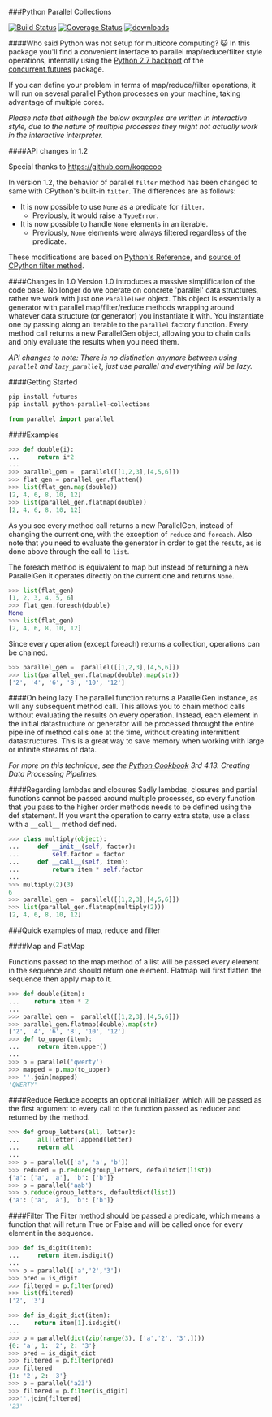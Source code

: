 ###Python Parallel Collections

[![Build Status](https://travis-ci.org/gterzian/Python-Parallel-Collections.svg?branch=master)](https://travis-ci.org/gterzian/Python-Parallel-Collections)
[![Coverage Status](https://coveralls.io/repos/gterzian/Python-Parallel-Collections/badge.svg?branch=master)](https://coveralls.io/r/gterzian/Python-Parallel-Collections?branch=master)
[![downloads](https://pypip.in/d/python-parallel-collections/badge.png)](https://crate.io/packages/python-parallel-collections/)

####Who said Python was not setup for multicore computing? :smiley_cat:
In this package you'll find a convenient interface to parallel map/reduce/filter style operations,  internally using the [Python 2.7 backport](http://pythonhosted.org/futures/#processpoolexecutor-example) of the [concurrent.futures](http://docs.python.org/dev/library/concurrent.futures.html) package. 

If you can define your problem in terms of map/reduce/filter operations, it will run on several parallel Python processes on your machine, taking advantage of multiple cores. 

_Please note that although the below examples are written in interactive style, due to the nature of multiple processes they might not 
actually work in the interactive interpreter._


####API changes in 1.2

Special thanks to https://github.com/kogecoo

In version 1.2, the behavior of parallel ``filter`` method has been changed to same with CPython's built-in ``filter``.
The differences are as follows:

* It is now possible to use ``None`` as a predicate for ``filter``.
  * Previously, it would raise a ``TypeError``.
* It is now possible to handle ``None`` elements in an iterable.
  * Previously, ``None`` elements were always filtered regardless of the predicate.

These modifications are based on [Python's Reference](https://docs.python.org/3.5/library/functions.html#filter), and [source of CPython filter method](https://github.com/python/cpython/blob/master/Python/bltinmodule.c).

####Changes in 1.0
Version 1.0 introduces a massive simplification of the code base. No longer do we operate on concrete 'parallel' data structures, rather we work with just one `ParallelGen` object. This object is essentially a generator with parallel map/filter/reduce methods wrapping around whatever data structure (or generator) you instantiate it with. You instantiate one by passing along an iterable to the `parallel` factory function. Every method call returns a new ParallelGen object, allowing you to chain calls and only evaluate the results when you need them. 

_API changes to note:
There is no distinction anymore between using `parallel` and `lazy_parallel`, just use parallel and everything will be lazy._

####Getting Started
```python
pip install futures
pip install python-parallel-collections
```
```python
from parallel import parallel
```

####Examples
```python
>>> def double(i):
...     return i*2
... 
>>> parallel_gen =  parallel([[1,2,3],[4,5,6]])
>>> flat_gen = parallel_gen.flatten()
>>> list(flat_gen.map(double))
[2, 4, 6, 8, 10, 12]
>>> list(parallel_gen.flatmap(double))
[2, 4, 6, 8, 10, 12]
```

As you see every method call returns a new ParallelGen, instead of changing the current one, with the exception of `reduce` and `foreach`. Also note that you need to evaluate the generator in order to get the resuts, as is done above through the call to `list`.

The foreach method is equivalent to map but instead of returning a new ParallelGen it operates directly on the 
current one and returns `None`. 
```python
>>> list(flat_gen)
[1, 2, 3, 4, 5, 6]
>>> flat_gen.foreach(double)
None
>>> list(flat_gen)
[2, 4, 6, 8, 10, 12]
```

Since every operation (except foreach) returns a collection, operations can be chained.
```python
>>> parallel_gen =  parallel([[1,2,3],[4,5,6]])
>>> list(parallel_gen.flatmap(double).map(str))
['2', '4', '6', '8', '10', '12']
```

####On being lazy
The parallel function returns a ParallelGen instance, as will any subsequent method call. This allows you to chain method calls without evaluating the results on every operation. 
Instead, each element in the initial datastructure or generator will be processed throught the entire pipeline of method calls one at the time, without creating intermittent datastructures. This is a great way to save memory when working with large or infinite streams of data. 

_For more on this technique, see the [Python Cookbook](http://shop.oreilly.com/product/0636920027072.do) 3rd 4.13. Creating Data Processing Pipelines._


####Regarding lambdas and closures
Sadly lambdas, closures and partial functions cannot be passed around multiple processes, so every function that you pass to the higher order methods needs to be defined using the def statement. If you want the operation to carry extra state, use a class with a `__call__` method defined.
```python
>>> class multiply(object):
...     def __init__(self, factor):
...         self.factor = factor
...     def __call__(self, item):
...         return item * self.factor
... 
>>> multiply(2)(3)
6
>>> parallel_gen =  parallel([[1,2,3],[4,5,6]])
>>> list(parallel_gen.flatmap(multiply(2)))
[2, 4, 6, 8, 10, 12]
```

###Quick examples of map, reduce and filter

####Map and FlatMap

Functions passed to the map method of a list will be passed every element in the sequence and should return one element. Flatmap will first flatten the sequence then apply map to it.
 
```python
>>> def double(item):
...    return item * 2
...
>>> parallel_gen =  parallel([[1,2,3],[4,5,6]])
>>> parallel_gen.flatmap(double).map(str)
['2', '4', '6', '8', '10', '12']
>>> def to_upper(item):
...     return item.upper() 
... 
>>> p = parallel('qwerty')
>>> mapped = p.map(to_upper)
>>> ''.join(mapped)
'QWERTY'
```

####Reduce
Reduce accepts an optional initializer, which will be passed as the first argument to every call to the function passed as reducer and returned by the method. 
```python
>>> def group_letters(all, letter):
...     all[letter].append(letter)
...     return all
... 
>>> p = parallel(['a', 'a', 'b'])
>>> reduced = p.reduce(group_letters, defaultdict(list))
{'a': ['a', 'a'], 'b': ['b']}
>>> p = parallel('aab')
>>> p.reduce(group_letters, defaultdict(list))
{'a': ['a', 'a'], 'b': ['b']}
```

####Filter
The Filter method should be passed a predicate, which means a function that will return True or False and will be called once for every element in the sequence.
```python
>>> def is_digit(item):
...     return item.isdigit()
...
>>> p = parallel(['a','2','3'])
>>> pred = is_digit
>>> filtered = p.filter(pred)
>>> list(filtered)
['2', '3']

>>> def is_digit_dict(item):
...    return item[1].isdigit()
...
>>> p = parallel(dict(zip(range(3), ['a','2', '3',])))
{0: 'a', 1: '2', 2: '3'}
>>> pred = is_digit_dict
>>> filtered = p.filter(pred)
>>> filtered
{1: '2', 2: '3'}
>>> p = parallel('a23')
>>> filtered = p.filter(is_digit)
>>>''.join(filtered)
'23'
```
